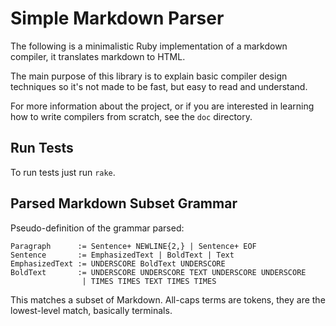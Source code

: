 # Simple Markdown Parser
The following is a minimalistic Ruby implementation of a markdown compiler, it
translates markdown to HTML.

The main purpose of this library is to explain basic compiler design techniques
so it's not made to be fast, but easy to read and understand.

For more information about the project, or if you are interested in learning how
to write compilers from scratch, see the `doc` directory.

## Run Tests
To run tests just run `rake`.

## Parsed Markdown Subset Grammar
Pseudo-definition of the grammar parsed:

    Paragraph      := Sentence+ NEWLINE{2,} | Sentence+ EOF
    Sentence       := EmphasizedText | BoldText | Text
    EmphasizedText := UNDERSCORE BoldText UNDERSCORE
    BoldText       := UNDERSCORE UNDERSCORE TEXT UNDERSCORE UNDERSCORE
                    | TIMES TIMES TEXT TIMES TIMES

This matches a subset of Markdown. All-caps terms are tokens, they are the
lowest-level match, basically terminals.
